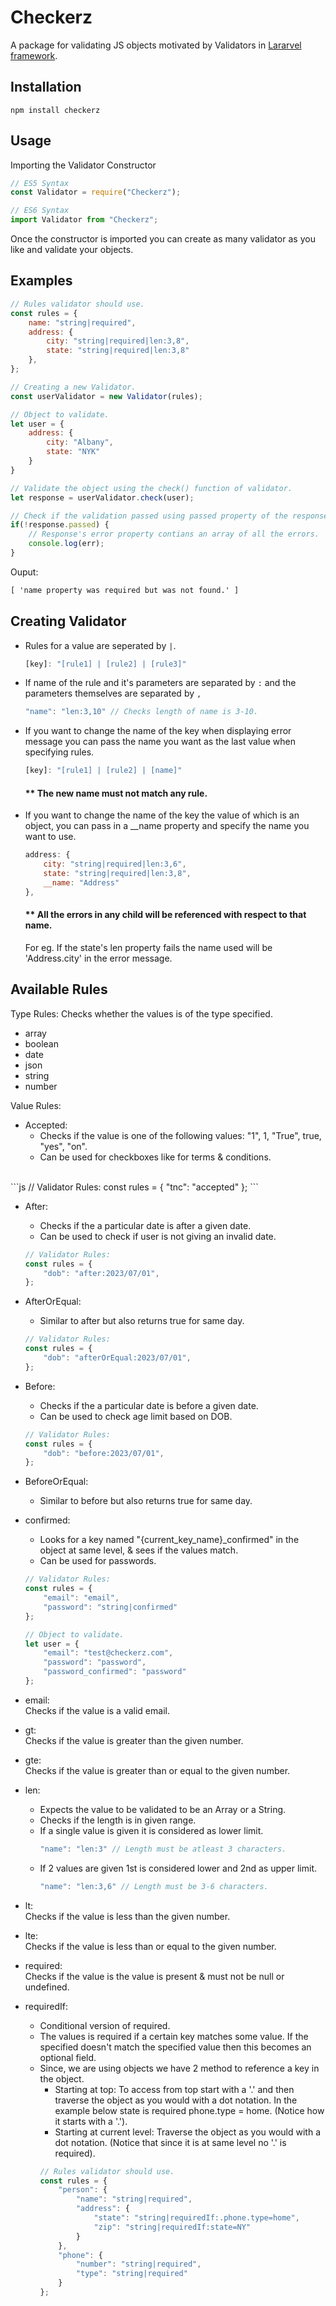 # Checkerz
A package for validating JS objects motivated by Validators in [Lararvel framework](http://laravel.com).

## Installation
```
npm install checkerz
```

## Usage
Importing the Validator Constructor

```js
// ES5 Syntax
const Validator = require("Checkerz");

// ES6 Syntax
import Validator from "Checkerz";
```

Once the constructor is imported you can create as many validator as you like and validate your objects.

## Examples

```js
// Rules validator should use.
const rules = {
    name: "string|required",
    address: {
        city: "string|required|len:3,8", 
        state: "string|required|len:3,8"
    },
};

// Creating a new Validator.
const userValidator = new Validator(rules);

// Object to validate.
let user = {
    address: {
        city: "Albany",
        state: "NYK"
    }
}

// Validate the object using the check() function of validator.
let response = userValidator.check(user);

// Check if the validation passed using passed property of the response.
if(!response.passed) {
    // Response's error property contians an array of all the errors.
    console.log(err);
}

```
Ouput:
```html
[ 'name property was required but was not found.' ]
```
## Creating Validator
- Rules for a value are seperated by `|`.

    ```js
    [key]: "[rule1] | [rule2] | [rule3]"
    ```

- If name of the rule and it's parameters are separated by `:` and the parameters themselves are separated by `,`
    
    ```js
    "name": "len:3,10" // Checks length of name is 3-10.
    ```

- If you want to change the name of the key when displaying error message you can pass the name you want as the last value when specifying rules.
    
    ```js
    [key]: "[rule1] | [rule2] | [name]"
    ```
    
    #### ** The new name must not match any rule.

- If you want to change the name of the key the value of which is an object, you can pass in a __name property and specify the name you want to use.
    
    ```js
    address: {
        city: "string|required|len:3,6",
        state: "string|required|len:3,8",
        __name: "Address"
    },
    ```

    #### ** All the errors in any child will be referenced with respect to that name.
    For eg. If the state's len property fails the name used will be 'Address.city' in the error message.

## Available Rules
Type Rules:
Checks whether the values is of the type specified.
- array
- boolean
- date
- json
- string
- number

Value Rules:
- Accepted: <br />
    - Checks if the value is one of the following values: "1", 1, "True", true, "yes", "on".
    - Can be used for checkboxes like for terms & conditions.
<br />
    ```js
        // Validator Rules:
        const rules = {
            "tnc": "accepted"
        };
    ```

- After: <br />
    - Checks if the a particular date is after a given date.
    - Can be used to check if user is not giving an invalid date.
    ```js
    // Validator Rules:
    const rules = {
        "dob": "after:2023/07/01",
    };
    ```

- AfterOrEqual: <br />
    - Similar to after but also returns true for same day.
    ```js
    // Validator Rules:
    const rules = {
        "dob": "afterOrEqual:2023/07/01",
    };
    ```

- Before: <br />
    - Checks if the a particular date is before a given date.
    - Can be used to check age limit based on DOB.
    ```js
    // Validator Rules:
    const rules = {
        "dob": "before:2023/07/01",
    };
    ```

- BeforeOrEqual: <br />
    - Similar to before but also returns true for same day.

- confirmed: <br />
    - Looks for a key named "{current_key_name}_confirmed" in the object at same level, & sees if the values match.
    - Can be used for passwords.
    ```js
    // Validator Rules:
    const rules = {
        "email": "email",
        "password": "string|confirmed"
    };

    // Object to validate.
    let user = {
        "email": "test@checkerz.com",
        "password": "password",
        "password_confirmed": "password"
    };
    ```

- email: <br />
    Checks if the value is a valid email.

- gt: <br />
    Checks if the value is greater than the given number.

- gte: <br />
    Checks if the value is greater than or equal to the given number.

- len: <br />
    * Expects the value to be validated to be an Array or a String.
    * Checks if the length is in given range.
    * If a single value is given it is considered as lower limit.
        ```js
        "name": "len:3" // Length must be atleast 3 characters.
        ```
    * If 2 values are given 1st is considered lower and 2nd as upper limit.
        ```js
        "name": "len:3,6" // Length must be 3-6 characters.
        ```

- lt: <br />
    Checks if the value is less than the given number.

- lte: <br />
    Checks if the value is less than or equal to the given number.

- required: <br />
    Checks if the value is the value is present & must not be null or undefined.

- requiredIf: <br />
    - Conditional version of required. 
    - The values is required if a certain key matches some value. If the specified doesn't match the specified value then this becomes an optional field.
    - Since, we are using objects we have 2 method to reference a key in the object. 
        - Starting at top: To access from top start with a '.' and then traverse the object as you would with a dot notation. In the example below state is required phone.type = home. (Notice how it starts with a '.').
        - Starting at current level: Traverse the object as you would with a dot notation. (Notice that since it is at same level no '.' is required).
        ```js
        // Rules validator should use.
        const rules = {
            "person": {
                "name": "string|required",
                "address": {
                    "state": "string|requiredIf:.phone.type=home",
                    "zip": "string|requiredIf:state=NY"
                }
            },
            "phone": {
                "number": "string|required",
                "type": "string|required"
            }
        };
        ```
